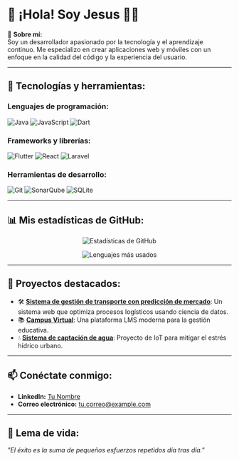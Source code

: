 # 👋 ¡Hola! Soy Jesus 👨‍💻

🎯 **Sobre mí:**  
Soy un desarrollador apasionado por la tecnología y el aprendizaje continuo. Me especializo en crear aplicaciones web y móviles con un enfoque en la calidad del código y la experiencia del usuario.

---

## 🚀 Tecnologías y herramientas:

### Lenguajes de programación:
![Java](https://img.shields.io/badge/Java-ED8B00?style=for-the-badge&logo=java&logoColor=white)
![JavaScript](https://img.shields.io/badge/JavaScript-F7DF1E?style=for-the-badge&logo=javascript&logoColor=black)
![Dart](https://img.shields.io/badge/Dart-0175C2?style=for-the-badge&logo=dart&logoColor=white)

### Frameworks y librerías:
![Flutter](https://img.shields.io/badge/Flutter-02569B?style=for-the-badge&logo=flutter&logoColor=white)
![React](https://img.shields.io/badge/React-20232A?style=for-the-badge&logo=react&logoColor=61DAFB)
![Laravel](https://img.shields.io/badge/Laravel-FF2D20?style=for-the-badge&logo=laravel&logoColor=white)

### Herramientas de desarrollo:
![Git](https://img.shields.io/badge/Git-F05032?style=for-the-badge&logo=git&logoColor=white)
![SonarQube](https://img.shields.io/badge/SonarQube-4E9BCD?style=for-the-badge&logo=sonarqube&logoColor=white)
![SQLite](https://img.shields.io/badge/SQLite-003B57?style=for-the-badge&logo=sqlite&logoColor=white)

---

## 📊 Mis estadísticas de GitHub:

<p align="center">
  <img src="https://github-readme-stats.vercel.app/api?username=tu_usuario&show_icons=true&theme=radical" alt="Estadísticas de GitHub">
</p>

<p align="center">
  <img src="https://github-readme-stats.vercel.app/api/top-langs/?username=tu_usuario&layout=compact&theme=radical" alt="Lenguajes más usados">
</p>

---

## 🌟 Proyectos destacados:
- 🛠️ [**Sistema de gestión de transporte con predicción de mercado**](https://github.com/tu_usuario/proyecto-transporte): Un sistema web que optimiza procesos logísticos usando ciencia de datos.
- 📚 [**Campus Virtual**](https://github.com/tu_usuario/campus-virtual): Una plataforma LMS moderna para la gestión educativa.
- 💧 [**Sistema de captación de agua**](https://github.com/tu_usuario/proyecto-agua): Proyecto de IoT para mitigar el estrés hídrico urbano.

---

## 📫 Conéctate conmigo:
- **LinkedIn:** [Tu Nombre](https://linkedin.com/in/tu-perfil)
- **Correo electrónico:** [tu.correo@example.com](mailto:tu.correo@example.com)

---

## 🎯 Lema de vida:
*"El éxito es la suma de pequeños esfuerzos repetidos día tras día."*

